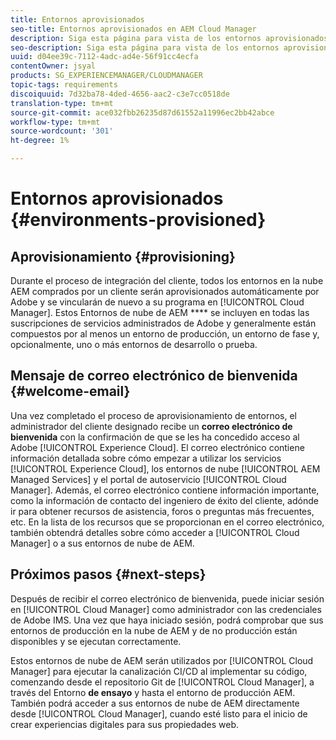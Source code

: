 ```yaml
---
title: Entornos aprovisionados
seo-title: Entornos aprovisionados en AEM Cloud Manager
description: Siga esta página para vista de los entornos aprovisionados disponibles en Cloud Manager
seo-description: Siga esta página para vista de los entornos aprovisionados disponibles en AEM Cloud Manager.
uuid: d04ee39c-7112-4adc-ad4e-56f91cc4ecfa
contentOwner: jsyal
products: SG_EXPERIENCEMANAGER/CLOUDMANAGER
topic-tags: requirements
discoiquuid: 7d32ba78-4ded-4656-aac2-c3e7cc0518de
translation-type: tm+mt
source-git-commit: ace032fbb26235d87d61552a11996ec2bb42abce
workflow-type: tm+mt
source-wordcount: '301'
ht-degree: 1%

---
```



# Entornos aprovisionados {#environments-provisioned}

## Aprovisionamiento {#provisioning}

Durante el proceso de integración del cliente, todos los entornos en la nube AEM comprados por un cliente serán aprovisionados automáticamente por Adobe y se vincularán de nuevo a su programa en [!UICONTROL Cloud Manager]. Estos Entornos de nube de AEM **** se incluyen en todas las suscripciones de servicios administrados de Adobe y generalmente están compuestos por al menos un entorno de producción, un entorno de fase y, opcionalmente, uno o más entornos de desarrollo o prueba.

## Mensaje de correo electrónico de bienvenida {#welcome-email}

Una vez completado el proceso de aprovisionamiento de entornos, el administrador del cliente designado recibe un **correo electrónico de bienvenida** con la confirmación de que se les ha concedido acceso al Adobe [!UICONTROL Experience Cloud]. El correo electrónico contiene información detallada sobre cómo empezar a utilizar los servicios [!UICONTROL Experience Cloud], los entornos de nube [!UICONTROL AEM Managed Services] y el portal de autoservicio [!UICONTROL Cloud Manager]. Además, el correo electrónico contiene información importante, como la información de contacto del ingeniero de éxito del cliente, adónde ir para obtener recursos de asistencia, foros o preguntas más frecuentes, etc. En la lista de los recursos que se proporcionan en el correo electrónico, también obtendrá detalles sobre cómo acceder a [!UICONTROL Cloud Manager] o a sus entornos de nube de AEM.

## Próximos pasos {#next-steps}

Después de recibir el correo electrónico de bienvenida, puede iniciar sesión en [!UICONTROL Cloud Manager] como administrador con las credenciales de Adobe IMS. Una vez que haya iniciado sesión, podrá comprobar que sus entornos de producción en la nube de AEM y de no producción están disponibles y se ejecutan correctamente.

Estos entornos de nube de AEM serán utilizados por [!UICONTROL Cloud Manager] para ejecutar la canalización CI/CD al implementar su código, comenzando desde el repositorio Git de [!UICONTROL Cloud Manager], a través del Entorno **de ensayo** y hasta el entorno de producción AEM. También podrá acceder a sus entornos de nube de AEM directamente desde [!UICONTROL Cloud Manager], cuando esté listo para el inicio de crear experiencias digitales para sus propiedades web.
